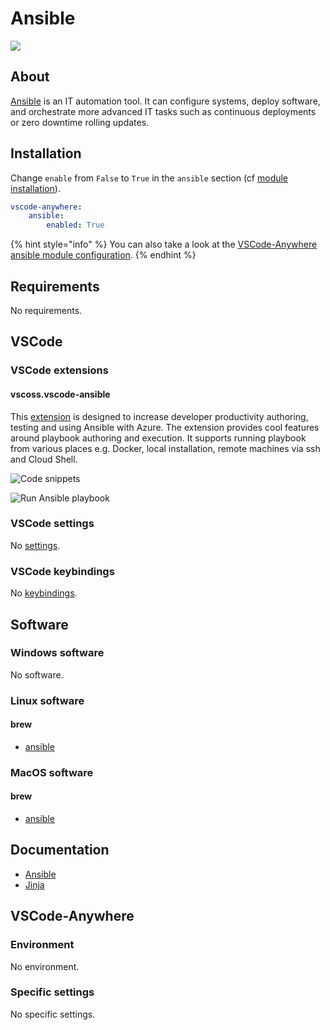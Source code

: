 # Ansible

![](https://upload.wikimedia.org/wikipedia/commons/2/24/Ansible_logo.svg)

## About

[Ansible](https://www.ansible.com/) is an IT automation tool. It can configure systems, deploy software, and orchestrate more advanced IT tasks such as continuous deployments or zero downtime rolling updates.

## Installation

Change `enable` from `False` to `True` in the `ansible` section \(cf [module installation](../install.md)\).

```yaml
vscode-anywhere:
    ansible:
        enabled: True
```

{% hint style="info" %}
You can also take a look at the [VSCode-Anywhere ansible module configuration](https://github.com/gigi206/VSCode-Anywhere/blob/V2/salt/modules/ansible/defaults.yaml).
{% endhint %}

## Requirements

No requirements.

## VSCode

### VSCode extensions

#### vscoss.vscode-ansible

This [extension](https://marketplace.visualstudio.com/items?itemName=vscoss.vscode-ansible) is designed to increase developer productivity authoring, testing and using Ansible with Azure. The extension provides cool features around playbook authoring and execution. It supports running playbook from various places e.g. Docker, local installation, remote machines via ssh and Cloud Shell. 

![Code snippets](https://github.com/VSChina/vscode-ansible/raw/master/images/authoring.gif)

![Run Ansible playbook](https://github.com/VSChina/vscode-ansible/raw/master/images/menu.png)

### VSCode settings

No [settings](https://code.visualstudio.com/docs/getstarted/settings).

### VSCode keybindings

No [keybindings](https://code.visualstudio.com/docs/getstarted/keybindings).

## Software

### Windows software

No software.

### Linux software

#### brew

* [ansible](https://formulae.brew.sh/formula/ansible)

### MacOS software

#### brew

* [ansible](https://formulae.brew.sh/formula/ansible)

## Documentation

* [Ansible](https://github.com/Kapeli/feeds/blob/master/Ansible.xml)
* [Jinja](https://github.com/Kapeli/feeds/blob/master/Jinja.xml)

## VSCode-Anywhere

### Environment

No environment.

### Specific settings

No specific settings.

